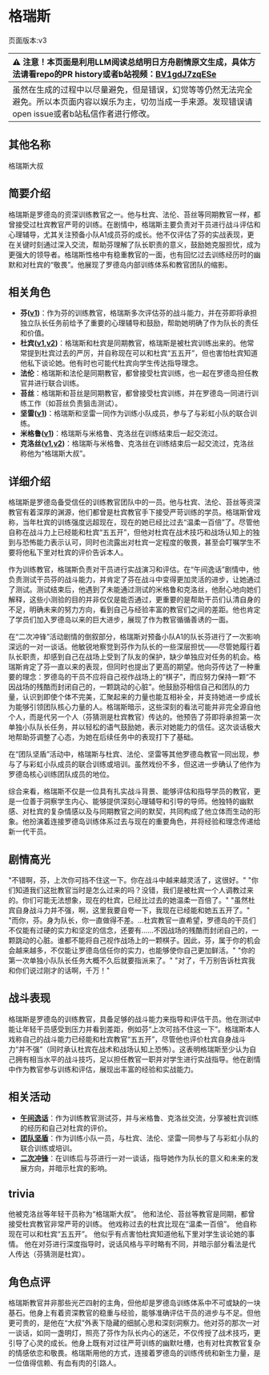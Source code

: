 # 格瑞斯
页面版本:v3
 

| :warning: 注意！本页面是利用LLM阅读总结明日方舟剧情原文生成，具体方法请看repo的PR history或者b站视频：[BV1gdJ7zqESe](https://www.bilibili.com/video/BV1gdJ7zqESe/)         |
|:----------------------------|
| 虽然在生成的过程中以尽量避免，但是错误，幻觉等等仍然无法完全避免。所以本页面内容以娱乐为主，切勿当成一手来源。发现错误请open issue或者b站私信作者进行修改。|



## 其他名称
格瑞斯大叔
## 简要介绍
格瑞斯是罗德岛的资深训练教官之一。他与杜宾、法伦、苔丝等同期教官一样，都曾接受过杜宾教官严苛的训练。在剧情中，格瑞斯主要负责对干员进行战斗评估和心理辅导，尤其关注预备小队A1成员芬的成长。他不仅评估了芬的实战表现，更在关键时刻通过深入交流，帮助芬理解了队长职责的意义，鼓励她克服担忧，成为更强大的领导者。格瑞斯性格中有稳重教官的一面，也有回忆过去训练经历时的幽默和对杜宾的“敬畏”。他展现了罗德岛内部训练体系和教官团队的缩影。
## 相关角色
-   **芬([v1](../chars/char_123_fang.md))**：作为芬的训练教官，格瑞斯多次评估芬的战斗能力，并在芬即将承担独立队长任务前给予了重要的心理辅导和鼓励，帮助她明确了作为队长的责任和价值。
-   **杜宾([v1](../chars/char_130_doberm.md),[v2](char_130_doberm.md))**：格瑞斯和杜宾是同期教官，格瑞斯是被杜宾训练出来的。他常常提到杜宾过去的严厉，并自称现在可以和杜宾“五五开”，但也害怕杜宾知道他私下谈论她。他有时也可能代杜宾向学生传达指导理念。
-   **法伦**：格瑞斯和法伦是同期教官，都曾接受杜宾训练，也一起在罗德岛担任教官并进行联合训练。
-   **苔丝**：格瑞斯和苔丝是同期教官，都曾接受杜宾训练，并在罗德岛一同进行训练工作（如苔丝负责狙击测试）。
-   **坚雷([v1](../chars/char_260_durnar.md))**：格瑞斯和坚雷一同作为训练小队成员，参与了与彩虹小队的联合训练。
-   **米格鲁([v1](../chars/char_122_beagle.md))**：格瑞斯与米格鲁、克洛丝在训练结束后一起交流过。
-   **克洛丝([v1](../chars/char_124_kroos.md),[v2](char_124_kroos.md))**：格瑞斯与米格鲁、克洛丝在训练结束后一起交流过，克洛丝称他为“格瑞斯大叔”。
## 详细介绍
格瑞斯是罗德岛备受信任的训练教官团队中的一员。他与杜宾、法伦、苔丝等资深教官有着深厚的渊源，他们都曾是杜宾教官手下接受严苛训练的学员。格瑞斯曾戏称，当年杜宾的训练强度远超现在，现在的她已经比过去“温柔一百倍”了。尽管他自称在战斗力上已经能和杜宾“五五开”，但他对杜宾在战术技巧和战场认知上的独到与恐怖能力表示认可，同时也流露出对杜宾一定程度的敬畏，甚至会叮嘱学生不要将他私下里对杜宾的评价告诉本人。

作为训练教官，格瑞斯负责对干员进行实战演习和评估。在“午间逸话”剧情中，他负责测试干员芬的战斗能力，并肯定了芬在战斗中变得更加灵活的进步，让她通过了测试。测试结束后，他遇到了未能通过测试的米格鲁和克洛丝，他耐心地向她们解释，这些小测验的目的并非仅仅是能否通过，更重要的是帮助干员们认清自身的不足，明确未来的努力方向，看到自己与经验丰富的教官们之间的差距。他也肯定了学员们加入罗德岛以来的巨大进步，展现了作为教官循循善诱的一面。

在“二次冲锋”活动剧情的倒叙部分，格瑞斯对预备小队A1的队长芬进行了一次影响深远的一对一谈话。他敏锐地察觉到芬作为队长的一些深层担忧——尽管她履行着队长职责，却感到自己在战场上受到了队友的保护，缺少单独应对任务的机会。格瑞斯肯定了芬一直以来的表现，但同时也提出了更高的期望。他向芬传达了一种重要的理念：罗德岛的干员不应将自己视作战场上的“棋子”，而应努力保持一颗“不因战场的残酷而封闭自己的，一颗跳动的心脏”。他鼓励芬相信自己和团队的力量，认识到即使个体不完美，汇聚起来的力量也能互相补全，并支持她进一步成长为能够引领团队核心力量的人。格瑞斯暗示，这些深刻的看法可能并非完全源自他个人，而是代另一个人（芬猜测是杜宾教官）传达的。他预告了芬即将承担第一次单独小队队长任务，并以轻松的语气鼓励她，表示对她能力的信任。这次谈话极大地帮助芬调整了心态，为她在后续任务中的表现打下了基础。

在“团队坚盾”活动中，格瑞斯与杜宾、法伦、坚雷等其他罗德岛教官一同出现，参与了与彩虹小队成员的联合训练或培训。虽然戏份不多，但这进一步确认了他作为罗德岛核心训练团队成员的地位。

综合来看，格瑞斯不仅是一位具有扎实战斗背景、能够评估和指导学员的教官，更是一位善于洞察学生内心、能够提供深刻心理辅导和引导的导师。他独特的幽默感、对杜宾的复杂情感以及与同期教官之间的默契，共同构成了他立体而生动的形象。他扮演着连接罗德岛训练体系过去与现在的重要角色，并将经验和理念传递给新一代干员。
## 剧情高光
"不错啊，芬，上次你可挡不住这一下。你在战斗中越来越灵活了，这很好。"
"你们知道我们这批教官当时是怎么过来的吗？没错，我们是被杜宾一个人调教过来的。你们可能无法想象，现在的杜宾，已经比过去的她温柔一百倍了。"
"虽然杜宾自身战斗力并不强，啊，这里我要自夸一下，我现在已经能和她五五开了。"
"而你，芬。身为队长，你一直做得不差。...杜宾教官一直希望，罗德岛的干员们不仅能有过硬的实力和坚定的信念，还要有……不因战场的残酷而封闭自己的，一颗跳动的心脏。谁都不能将自己视作战场上的一颗棋子。因此，芬，属于你的机会会越来越多，不仅能让罗德岛信任你的实力，也能够使你自己更加鲜活。"
"你的第一次单独小队队长任务大概不久后就要指派来了。"
"对了，千万别告诉杜宾我和你们说过刚才的话啊，千万！"
## 战斗表现
格瑞斯是罗德岛的训练教官，具备足够的战斗能力来指导和评估干员。他在测试中能让年轻干员感受到压力并看到差距，例如芬“上次可挡不住这一下”。格瑞斯本人戏称自己的战斗能力已经能和杜宾教官“五五开”，尽管他也评价杜宾自身战斗力“并不强”（同时承认杜宾在战术和战场认知上恐怖）。这表明格瑞斯至少认为自己拥有相当水平的战斗技巧，足以担任教官一职并对学生进行实战指导。他在剧情中作为教官参与训练和评估，展现出丰富的经验和实战能力。
## 相关活动
-   **[午间逸话](../stories/act7d5.md)**：作为训练教官测试芬，并与米格鲁、克洛丝交流，分享被杜宾训练的经历和自己对杜宾的评价。
-   **[团队坚盾](../stories/story_blitz_set_1.md)**：作为训练小队一员，与杜宾、法伦、坚雷一同参与了与彩虹小队的联合训练或培训。
-   **[二次冲锋](../stories/story_fang_set_1.md)**：在训练后与芬进行一对一谈话，指导她作为队长的意义和未来的发展方向，并暗示杜宾的影响。
## trivia
他被克洛丝等年轻干员称为“格瑞斯大叔”。
他和法伦、苔丝等教官是同期，都曾接受杜宾教官非常严苛的训练。
他戏称过去的杜宾比现在“温柔一百倍”。
他自称现在可以和杜宾“五五开”。
他似乎有点害怕杜宾知道他私下里对学生谈论她的事情。
他在对芬进行深度指导时，说话风格与平时略有不同，并暗示部分看法是代人传达（芬猜测是杜宾）。
## 角色点评
格瑞斯教官并非那些光芒四射的主角，但他却是罗德岛训练体系中不可或缺的一块基石。他身上有着资深教官的稳重与经验，能够准确评估干员的进步与不足。但他更可贵的，是他在“大叔”外表下隐藏的细腻心思和深刻洞察力。他对芬的那次一对一谈话，如同一盏明灯，照亮了芬作为队长内心的迷茫，不仅传授了战术技巧，更引导了心灵的成长。他身上既有对过往严苛训练的幽默吐槽，也有对杜宾教官复杂的情感依恋和敬畏。格瑞斯用他的方式，连接着罗德岛的训练传统和新生力量，是一位值得信赖、有血有肉的引路人。